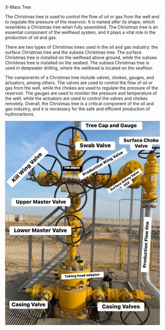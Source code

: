X-Mass Tree

The Christmas tree is used to control the flow of oil or gas from the well and to regulate the pressure of the reservoir. It is named after its shape, which resembles a Christmas tree when fully assembled. The Christmas tree is an essential component of the wellhead system, and it plays a vital role in the production of oil and gas.

There are two types of Christmas trees used in the oil and gas industry: the surface Christmas tree and the subsea Christmas tree. The surface Christmas tree is installed on the wellhead above ground, while the subsea Christmas tree is installed on the seabed. The subsea Christmas tree is used in deepwater drilling, where the wellhead is located on the seafloor. 

The components of a Christmas tree include valves, chokes, gauges, and actuators, among others. The valves are used to control the flow of oil or gas from the well, while the chokes are used to regulate the pressure of the reservoir. The gauges are used to monitor the pressure and temperature of the well, while the actuators are used to control the valves and chokes remotely. Overall, the Christmas tree is a critical component of the oil and gas industry, and it is necessary for the safe and efficient production of hydrocarbons.

![Christmas Tree](christmas_tree.png)